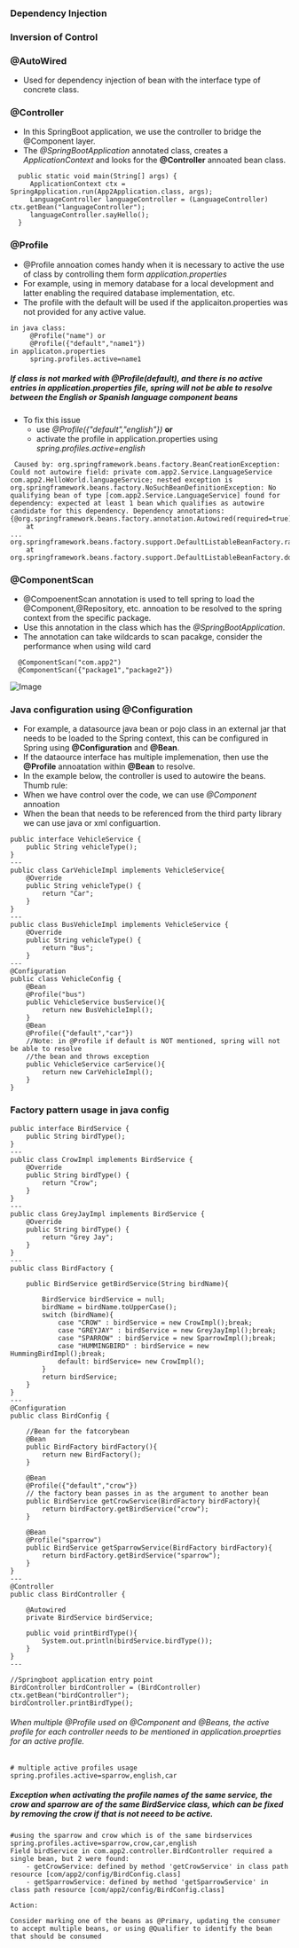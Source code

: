 ### Dependency Injection

### Inversion of Control

### @AutoWired
 - Used for dependency injection of bean with the interface type of concrete class.
  
### @Controller
 - In this SpringBoot application, we use the controller to bridge the @Component layer.
 - The *@SpringBootApplication* annotated class, creates a *ApplicationContext* and looks for the **@Controller** annoated bean class.
```
  public static void main(String[] args) {
     ApplicationContext ctx = SpringApplication.run(App2Application.class, args);
     LanguageController languageController = (LanguageController) ctx.getBean("languageController");
     languageController.sayHello();
  }
```
 
### @Profile
   - @Profile annoation comes handy when it is necessary to active the use of class by controlling them form *application.properties*
   - For example, using in memory database for a local development and latter enabling the required database implementation, etc.
   - The profile with the default will be used if the applicaiton.properties was not provided for any active value. 
   ```
   in java class:
        @Profile("name") or
        @Profile({"default","name1"})
   in applicaton.properties
        spring.profiles.active=name1
   ```
##### If class is not marked with *@Profile(default)*, and there is no active entries in application.properties file, spring will not be able to resolve between the English or Spanish language component beans
 - To fix this issue 
 	- use *@Profile({"default","english"})* **or**
	- activate the profile in application.properties using *spring.profiles.active=english*
```
 Caused by: org.springframework.beans.factory.BeanCreationException: Could not autowire field: private com.app2.Service.LanguageService com.app2.HelloWorld.languageService; nested exception is org.springframework.beans.factory.NoSuchBeanDefinitionException: No qualifying bean of type [com.app2.Service.LanguageService] found for dependency: expected at least 1 bean which qualifies as autowire candidate for this dependency. Dependency annotations: {@org.springframework.beans.factory.annotation.Autowired(required=true)}
	at 
...
org.springframework.beans.factory.support.DefaultListableBeanFactory.raiseNoSuchBeanDefinitionException(DefaultListableBeanFactory.java:1301)
	at org.springframework.beans.factory.support.DefaultListableBeanFactory.doResolveDependency(DefaultListableBeanFactory.java:1047)
```

### @ComponentScan
  - @CompoenentScan annotation is used to tell spring to load the @Component,@Repository, etc. annoation to be resolved to the spring context from the specific package.
  - Use this annotation in the class which has the *@SpringBootApplication*.
  - The annotation can take wildcards to scan pacakge, consider the performance when using wild card
```
  @ComponentScan("com.app2") 
  @ComponentScan({"package1","package2"})
```
![Image](Sb_ComponentScan.png)

### Java configuration using @Configuration
  - For example, a datasource java bean or pojo class in an external jar that needs to be loaded to the Spring context, this can be configured in Spring using **@Configuration** and **@Bean**.
  - If the dataource interface has multiple implemenation, then use the **@Profile** annoatation within **@Bean** to resolve.
  - In the example below, the controller is used to autowire the beans.
Thumb rule:
  - When we have control over the code, we can use *@Component* annoation
  - When the bean that needs to be referenced from the third party library we can use java or xml configuartion.

```
public interface VehicleService {
    public String vehicleType();
}
---
public class CarVehicleImpl implements VehicleService{
    @Override
    public String vehicleType() {
        return "Car";
    }
}
---
public class BusVehicleImpl implements VehicleService {
    @Override
    public String vehicleType() {
        return "Bus";
    }
---
@Configuration
public class VehicleConfig {
    @Bean
    @Profile("bus")
    public VehicleService busService(){
        return new BusVehicleImpl();
    }
    @Bean
    @Profile({"default","car"}) 
    //Note: in @Profile if default is NOT mentioned, spring will not be able to resolve 
    //the bean and throws exception
    public VehicleService carService(){
        return new CarVehicleImpl();
    }
}
```

### Factory pattern usage in java config
```
public interface BirdService {
    public String birdType();
}
---
public class CrowImpl implements BirdService {
    @Override
    public String birdType() {
        return "Crow";
    }
}
---
public class GreyJayImpl implements BirdService {
    @Override
    public String birdType() {
        return "Grey Jay";
    }
}
---
public class BirdFactory {

    public BirdService getBirdService(String birdName){

        BirdService birdService = null;
        birdName = birdName.toUpperCase();
        switch (birdName){
            case "CROW" : birdService = new CrowImpl();break;
            case "GREYJAY" : birdService = new GreyJayImpl();break;
            case "SPARROW" : birdService = new SparrowImpl();break;
            case "HUMMINGBIRD" : birdService = new HummingBirdImpl();break;
            default: birdService= new CrowImpl();
        }
        return birdService;
    }
}
---
@Configuration
public class BirdConfig {

    //Bean for the fatcorybean
    @Bean
    public BirdFactory birdFactory(){
        return new BirdFactory();
    }

    @Bean
    @Profile({"default","crow"})
    // the factory bean passes in as the argument to another bean
    public BirdService getCrowService(BirdFactory birdFactory){
        return birdFactory.getBirdService("crow");
    }

    @Bean
    @Profile("sparrow")
    public BirdService getSparrowService(BirdFactory birdFactory){
        return birdFactory.getBirdService("sparrow");
    }
}
---
@Controller
public class BirdController {

    @Autowired
    private BirdService birdService;

    public void printBirdType(){
        System.out.println(birdService.birdType());
    }
}
---

//Springboot application entry point
BirdController birdController = (BirdController) ctx.getBean("birdController");
birdController.printBirdType();

```

###### When multiple @Profile used on @Component and @Beans, the active profile for each controller needs to be mentioned in  *application.proeprties* for an active profile.
```
# multiple active profiles usage
spring.profiles.active=sparrow,english,car
```
##### Exception when activating the profile names of the same service, the crow and sparrow are of the same BirdService class, which can be fixed by removing the crow if that is not neeed to be active.
```
#using the sparrow and crow which is of the same birdservices
spring.profiles.active=sparrow,crow,car,english
Field birdService in com.app2.controller.BirdController required a single bean, but 2 were found:
	- getCrowService: defined by method 'getCrowService' in class path resource [com/app2/config/BirdConfig.class]
	- getSparrowService: defined by method 'getSparrowService' in class path resource [com/app2/config/BirdConfig.class]

Action:

Consider marking one of the beans as @Primary, updating the consumer to accept multiple beans, or using @Qualifier to identify the bean that should be consumed

```



